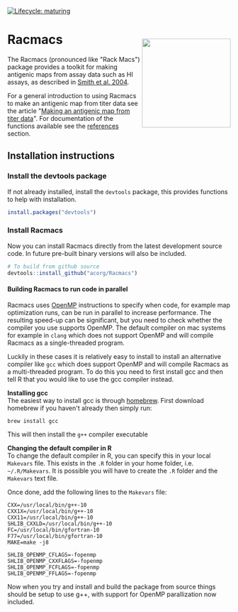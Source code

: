 
<!-- badges: start -->
[![Lifecycle:
maturing](https://img.shields.io/badge/lifecycle-maturing-blue.svg)](https://www.tidyverse.org/lifecycle/#maturing)
<!-- badges: end -->

<img src="man/figures/logo.png" align="right" style="width:200px; margin-top:40px">

# Racmacs
The Racmacs (pronounced like "Rack Macs") package provides a toolkit for making antigenic maps from assay data such as HI assays, as described in [Smith et al. 2004](https://doi.org/10.1126/science.1097211).

For a general introduction to using Racmacs to make an antigenic map from titer data see the article "[Making an antigenic map from titer data](https://acorg.github.io/Racmacs/articles/making-a-map-from-scratch.html)". For documentation of the functions available see the [references](https://acorg.github.io/Racmacs/reference/index.html) section.

## Installation instructions
### Install the devtools package
If not already installed, install the `devtools` package, this provides functions to help with installation.
```R
install.packages("devtools")
```

### Install Racmacs
Now you can install Racmacs directly from the latest development source code. In future pre-built binary versions will 
also be included.

```R
# To build from github source
devtools::install_github("acorg/Racmacs")
```

#### Building Racmacs to run code in parallel
Racmacs uses [OpenMP](https://www.openmp.org) instructions to specify when code, for example map optimization runs, can be run in parallel to increase performance. The resulting speed-up can be significant, but you need to check whether the compiler you use supports OpenMP. The default compiler on mac systems for example in `clang` which does not support OpenMP and will compile Racmacs as a single-threaded program.

Luckily in these cases it is relatively easy to install to install an alternative compiler like `gcc` which does support OpenMP and will compile Racmacs as a multi-threaded program. To do this you need to first install gcc and then tell R that you would like to use the gcc compiler instead.

__Installing gcc__  
The easiest way to install gcc is through [homebrew](https://brew.sh). First download homebrew if you haven't already then simply run:

```
brew install gcc
```

This will then install the `g++` compiler executable

__Changing the default compiler in R__  
To change the default compiler in R, you can specify this in your local `Makevars` file. This exists in the `.R` folder in your home folder, i.e. `~/.R/Makevars`. It is possible you will have to create the `.R` folder and the `Makevars` text file.

Once done, add the following lines to the `Makevars` file:

```
CXX=/usr/local/bin/g++-10
CXX1X=/usr/local/bin/g++-10
CXX11=/usr/local/bin/g++-10
SHLIB_CXXLD=/usr/local/bin/g++-10
FC=/usr/local/bin/gfortran-10
F77=/usr/local/bin/gfortran-10
MAKE=make -j8

SHLIB_OPENMP_CFLAGS=-fopenmp
SHLIB_OPENMP_CXXFLAGS=-fopenmp
SHLIB_OPENMP_FCFLAGS=-fopenmp
SHLIB_OPENMP_FFLAGS=-fopenmp
```

Now when you try and install and build the package from source things should be setup to use g++, with support for OpenMP parallization now included.

